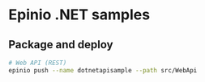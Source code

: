 # Epinio .NET samples

## Package and deploy

```bash
# Web API (REST)
epinio push --name dotnetapisample --path src/WebApi
```
